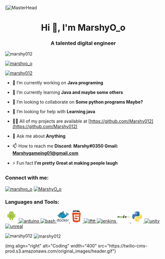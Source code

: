 [![MasterHead](https://michaelwashburnjr.com/hubfs/Imported_Blog_Media/python.jpg)
<h1 align="center">Hi 👋, I'm MarshyO_o</h1>
<h3 align="center">A talented digital engineer</h3>
<p align="left"> <img src="https://komarev.com/ghpvc/?username=marshy012&label=Profile%20views&color=0e75b6&style=flat" alt="marshy012" /> </p>
<p align="left"> <a href="https://twitter.com/marshyo_o" target="blank"><img src="https://img.shields.io/twitter/follow/marshyo_o?logo=twitter&style=for-the-badge" alt="marshyo_o" /></a> </p>
<p align="left"> <a href="https://github.com/ryo-ma/github-profile-trophy"><img src="https://github-profile-trophy.vercel.app/?username=marshy012" alt="marshy012" /></a> </p>



- 🔭 I’m currently working on **Java programing**

- 🌱 I’m currently learning **Java and maybe some others**

- 👯 I’m looking to collaborate on **Some python programs Maybe?**

- 🤝 I’m looking for help with **Learning java**

- 👨‍💻 All of my projects are available at [https://github.com/Marshy012](https://github.com/Marshy012)

- 💬 Ask me about **Anything**

- 📫 How to reach me **Discord: Marshy#0350 Gmail: Marshygameing01@gmail.com**

- ⚡ Fun fact **I'm pretty Great at making people laugh**

<h3 align="left">Connect with me:</h3>
<p align="left">
<a href="https://twitter.com/marshyo_o" target="blank"><img align="center" src="https://raw.githubusercontent.com/rahuldkjain/github-profile-readme-generator/master/src/images/icons/Social/twitter.svg" alt="marshyo_o" height="30" width="40" /></a>
<a href="https://discord.gg/MarshyO_o" target="blank"><img align="center" src="https://raw.githubusercontent.com/rahuldkjain/github-profile-readme-generator/master/src/images/icons/Social/discord.svg" alt="MarshyO_o" height="30" width="40" /></a>
</p>

<h3 align="left">Languages and Tools:</h3>
<p align="left"> <a href="https://developer.android.com" target="_blank" rel="noreferrer"> <img src="https://raw.githubusercontent.com/devicons/devicon/master/icons/android/android-original-wordmark.svg" alt="android" width="40" height="40"/> </a> <a href="https://www.arduino.cc/" target="_blank" rel="noreferrer"> <img src="https://cdn.worldvectorlogo.com/logos/arduino-1.svg" alt="arduino" width="40" height="40"/> </a> <a href="https://www.gnu.org/software/bash/" target="_blank" rel="noreferrer"> <img src="https://www.vectorlogo.zone/logos/gnu_bash/gnu_bash-icon.svg" alt="bash" width="40" height="40"/> </a> <a href="https://www.docker.com/" target="_blank" rel="noreferrer"> <img src="https://raw.githubusercontent.com/devicons/devicon/master/icons/docker/docker-original-wordmark.svg" alt="docker" width="40" height="40"/> </a> <a href="https://www.w3.org/html/" target="_blank" rel="noreferrer"> <img src="https://raw.githubusercontent.com/devicons/devicon/master/icons/html5/html5-original-wordmark.svg" alt="html5" width="40" height="40"/> </a> <a href="https://ifttt.com/" target="_blank" rel="noreferrer"> <img src="https://www.vectorlogo.zone/logos/ifttt/ifttt-ar21.svg" alt="ifttt" width="40" height="40"/> </a> <a href="https://www.jenkins.io" target="_blank" rel="noreferrer"> <img src="https://www.vectorlogo.zone/logos/jenkins/jenkins-icon.svg" alt="jenkins" width="40" height="40"/> </a> <a href="https://nodejs.org" target="_blank" rel="noreferrer"> <img src="https://raw.githubusercontent.com/devicons/devicon/master/icons/nodejs/nodejs-original-wordmark.svg" alt="nodejs" width="40" height="40"/> </a> <a href="https://www.python.org" target="_blank" rel="noreferrer"> <img src="https://raw.githubusercontent.com/devicons/devicon/master/icons/python/python-original.svg" alt="python" width="40" height="40"/> </a> <a href="https://unity.com/" target="_blank" rel="noreferrer"> <img src="https://www.vectorlogo.zone/logos/unity3d/unity3d-icon.svg" alt="unity" width="40" height="40"/> </a> <a href="https://unrealengine.com/" target="_blank" rel="noreferrer"> <img src="https://raw.githubusercontent.com/kenangundogan/fontisto/036b7eca71aab1bef8e6a0518f7329f13ed62f6b/icons/svg/brand/unreal-engine.svg" alt="unreal" width="40" height="40"/> </a> </p>

<p><img align="left" src="https://github-readme-stats.vercel.app/api/top-langs?username=marshy012&show_icons=true&locale=en&layout=compact" alt="marshy012" /></p>

<p>&nbsp;<img align="center" src="https://github-readme-stats.vercel.app/api?username=marshy012&show_icons=true&locale=en" alt="marshy012" /></p>
(img align="right" alt="Coding" width="400" src="https://twilio-cms-prod.s3.amazonaws.com/original_images/header.gif")

